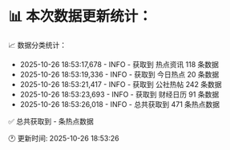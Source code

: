 📊 本次数据更新统计：
==========================

📈 数据分类统计：
- 2025-10-26 18:53:17,678 - INFO - 获取到 热点资讯 118 条数据
- 2025-10-26 18:53:19,336 - INFO - 获取到 今日热点 20 条数据
- 2025-10-26 18:53:21,417 - INFO - 获取到 公社热帖 242 条数据
- 2025-10-26 18:53:23,693 - INFO - 获取到 财经日历 91 条数据
- 2025-10-26 18:53:26,018 - INFO - 总共获取到 471 条热点数据

✅ 总共获取到 - 条热点数据

🕐 更新时间: 2025-10-26 18:53:26
